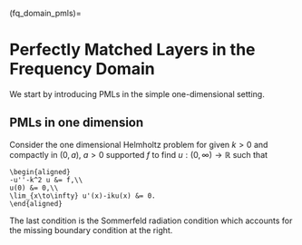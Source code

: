(fq_domain_pmls)= 
# Perfectly Matched Layers in the Frequency Domain

We start by introducing PMLs in the simple one-dimensional setting.

## PMLs in one dimension

Consider the one dimensional Helmholtz problem for given $k>0$ and compactly in $(0,a)$, $a>0$ supported $f$ to find $u: (0,\infty)\to\mathbb R$ such that 
```{math}
\begin{aligned}
-u''-k^2 u &= f,\\
u(0) &= 0,\\
\lim_{x\to\infty} u'(x)-iku(x) &= 0.
\end{aligned}
```
The last condition is the Sommerfeld radiation condition which accounts for the missing boundary condition at the right.



